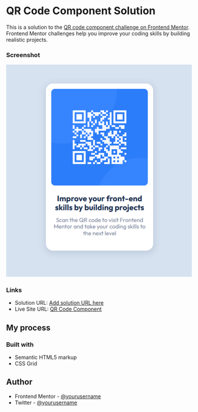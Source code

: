 #  QR Code Component Solution

This is a solution to the [QR code component challenge on Frontend Mentor](https://www.frontendmentor.io/challenges/qr-code-component-iux_sIO_H). Frontend Mentor challenges help you improve your coding skills by building realistic projects. 

### Screenshot

![Screenshot](./images/qr-code-component-ss.png)

### Links

- Solution URL: [Add solution URL here](https://your-solution-url.com)
- Live Site URL: [QR Code Component](https://ifcoder1.github.io/qr-code-component/)

## My process

### Built with

- Semantic HTML5 markup
- CSS Grid

## Author

- Frontend Mentor - [@yourusername](https://www.frontendmentor.io/profile/yourusername)
- Twitter - [@yourusername](https://www.twitter.com/yourusername)
